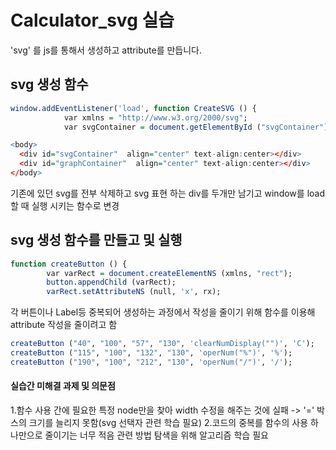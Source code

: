 ﻿Calculator_svg 실습
================

'svg' 를 js를 통해서 생성하고 attribute를 만듭니다.

svg 생성 함수
-----------
``` r        
window.addEventListener('load', function CreateSVG () {
            var xmlns = "http://www.w3.org/2000/svg";
            var svgContainer = document.getElementById ("svgContainer");
```
``` r
<body>
  <div id="svgContainer"  align="center" text-align:center></div>
  <div id="graphContainer"  align="center" text-align:center></div>
</body>
```
기존에 있던 svg를 전부 삭제하고 svg 표현 하는 div를 두개만 남기고
window를 load할 때 실행 시키는 함수로 변경

svg 생성 함수를 만들고 및 실행
-----------

``` r        
function createButton () {
		var varRect = document.createElementNS (xmlns, "rect");
		button.appendChild (varRect);
		varRect.setAttributeNS (null, 'x', rx);
```
각 버튼이나 Label등 중복되어 생성하는 과정에서 작성을 줄이기 위해 함수를 이용해
attribute 작성을 줄이려고 함

``` r        
createButton ("40", "100", "57", "130", 'clearNumDisplay("")', 'C');
createButton ("115", "100", "132", "130", 'operNum("%")', '%');
createButton ("190", "100", "212", "130", 'operNum("/")', '/');
```

#### 실습간 미해결 과제 및 의문점

1.함수 사용 간에 필요한 특정 node만을 찾아 width 수정을 해주는 것에 실패 -> '=' 박스의 크기를 늘리지 못함(svg 선택자 관련 학습 필요)
2.코드의 중복를 함수의 사용 하나만으로 줄이기는 너무 적음 관련 방법 탐색을 위해 알고리즘 학습 필요
